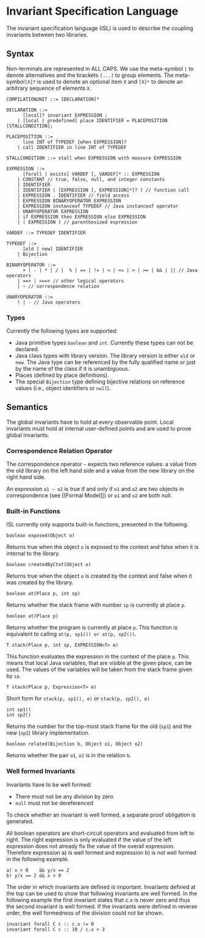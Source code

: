 Invariant Specification Language
================================

The invariant specification language (ISL) is used to describe the coupling invariants
between two libraries.

Syntax
------

Non-terminals are represented in ALL CAPS. We use the meta-symbol `|` to denote alternatives and the brackets `[...]` to group elements. The meta-symbol`[X]?` is used to denote an optional item `X` and `[X]*` to denote an arbitrary sequence of elements `X`.
	
	COMPILATIONUNIT ::= [DECLARATION]* 

	DECLARATION ::= 
		  [local]? invariant EXPRESSION ;
		| [local | predefined] place IDENTIFIER = PLACEPOSITION [STALLCONDITION];
	
	PLACEPOSITION ::=
	      line INT of TYPEDEF [when EXPRESSION]?
	    | call IDENTIFIER in line INT of TYPEDEF
	
	STALLCONDITION ::= stall when EXPRESSION with measure EXPRESSION
	
	EXPRESSION ::= 
		  [forall | exists] VARDEF [, VARDEF]* :: EXPRESSION
    	| CONSTANT // true, false, null, and integer constants
    	| IDENTIFIER
    	| IDENTIFIER ( [EXPRESSION [, EXPRESSION]*]? ) // function call
    	| EXPRESSION . IDENTIFIER // field access
    	| EXPRESSION BINARYOPERATOR EXPRESSION
    	| EXPRESSION instanceof TYPEDEF // Java instanceof operator
    	| UNARYOPERATOR EXPRESSION
    	| if EXPRESSION then EXPRESSION else EXPRESSION
    	| ( EXPRESSION ) // parenthesized expression
 
	VARDEF ::= TYPEDEF IDENTIFIER

	TYPEDEF ::= 
	      [old | new] IDENTIFIER
	    | Bijection
	      
	BINARYOPERATOR ::=
	      + | - | * | / |  % | == | != | < | <= | > | >= | && | || // Java operators
	    | ==> | <==> // other logical operators
	    | ~ // correspondence relation
	
	UNARYOPERATOR ::= 
	    ! | - // Java operators

### Types

Currently the following types are supported:

- Java primitive types `boolean` and `int`. Currently these types can not be declared.
- Java class types with library version. The library version is either `old` or `new`.
	The Java type can be referenced by the fully qualified name or just by the name of the class if it is unambiguous.
- Places (defined by place definitions).
- The special `Bijection` type defining bijective relations on reference values (i.e., object identifiers or `null`).

Semantics
---------

The global invariants have to hold at every observable point. Local invariants must hold at internal user-defined points and are used to prove global invariants.

### Correspondence Relation Operator

The correspondence operator `~` expects two reference values: a value from the 
old library on the left hand side and a value from the new library on the right hand side.

An expression `o1 ~ o2` is true if and only if `o1` and `o2` are two objects in correspondence 
(see [[Formal Model]]) or `o1` and `o2` are both null.

### Built-in Functions

ISL currently only supports built-in functions, presented in the following.

	boolean exposed(Object o)
	
Returns true when the object `o` is exposed to the context 
and false when it is internal to the library.

	boolean createdByCtxt(Object o)

Returns true when the object `o` is created by the context and false
when it was created by the library.

	boolean at(Place p, int sp)
	
Returns whether the stack frame with number `sp` is currently at place `p`. 

	boolean at(Place p)
	
Returns whether the program is currently at place `p`. 
This function is equivalent to calling `at(p, sp1()) or at(p, sp2())`.

	T stack(Place p, int sp, EXPRESSION<T> e)
	
This function evaluates the expression in the context of the place `p`. 
This means that local Java variables, that are visible at the given place, can be used.
The values of the variables will be taken from the stack frame given by `sp`.

	T stack(Place p, Expression<T> e)
	
Short form for `stack(p, sp1(), e)` or `stack(p, sp2(), e)`

	int sp1()
	int sp2()
	
Returns the number for the top-most stack frame for the old (`sp1`) and the new (`sp2`) library implementation.

	boolean related(Bijection b, Object o1, Object o2)
	
Returns whether the pair `o1`, `o2` is in the relation `b`.

### Well formed Invariants

Invariants have to be well formed:

- There must not be any division by zero
- `null` must not be dereferenced

To check whether an invariant is well formed, a separate proof obligation is generated.

All boolean operators are short-circuit operators and evaluated from left to right. 
The right expression is only evaluated if the value of the left expression does not already
fix the value of the overall expression. Therefore expression a) is well formed and
expression b) is not well formed in the following example.

	a) x > 0    && y/x == 2
	b) y/x == 2 && x > 0
 
The order in which invariants are defined is important. Invariants defined at the top
can be used to show that following invariants are well formed. In the following example
the first invariant states that c.x is never zero and thus the second invariant is
well formed. If the invariants were defined in reverse order, the well formedness of
the division could not be shown.
	
	invariant forall C c :: c.x != 0
	invariant forall C c :: 10 / c.x > 3 
